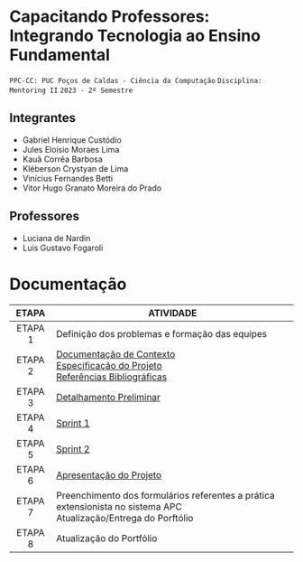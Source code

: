 # Capacitando Professores: Integrando Tecnologia ao Ensino Fundamental

`PPC-CC: PUC Poços de Caldas - Ciência da Computação`
`Disciplina: Mentoring II`
`2023 - 2º Semestre`

## Integrantes

- Gabriel Henrique Custódio
- Jules Eloísio Moraes Lima
- Kauã Corrêa Barbosa
- Kléberson Crystyan de Lima
- Vinícius Fernandes Betti
- Vitor Hugo Granato Moreira do Prado

## Professores

- Luciana de Nardin
- Luis Gustavo Fogaroli

# Documentação

| ETAPA | ATIVIDADE |
| :---: | --------- |
| ETAPA 1 | Definição dos problemas e formação das equipes |
| ETAPA 2 | <a href = "docs/Documentação de Contexto.md"> Documentação de Contexto </a> <br> <a href = "docs/Especificação do Projeto.md"> Especificação do Projeto </a> <br> <a href = "docs/Referências.md"> Referências Bibliográficas </a> |
| ETAPA 3 | <a href = "docs/Detalhamento Preliminar.md"> Detalhamento Preliminar </a> |
| ETAPA 4 | <a href = "docs/Sprint 1.md"> Sprint 1 </a> |
| ETAPA 5 | <a href = "docs/Sprint 2.md"> Sprint 2 </a> |
| ETAPA 6 | <a href = "docs/Apresentação do Projeto.md"> Apresentação do Projeto </a> |
| ETAPA 7 | Preenchimento dos formulários referentes a prática extensionista no sistema APC <br> Atualização/Entrega do Porftólio |
| ETAPA 8 | Atualização do Portfólio |

